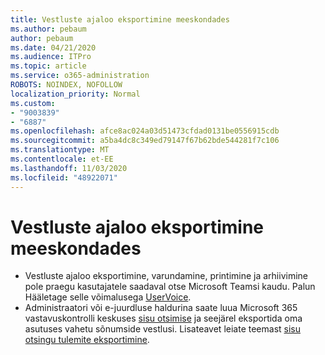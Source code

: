 ```yaml
---
title: Vestluste ajaloo eksportimine meeskondades
ms.author: pebaum
author: pebaum
ms.date: 04/21/2020
ms.audience: ITPro
ms.topic: article
ms.service: o365-administration
ROBOTS: NOINDEX, NOFOLLOW
localization_priority: Normal
ms.custom:
- "9003839"
- "6887"
ms.openlocfilehash: afce8ac024a03d51473cfdad0131be0556915cdb
ms.sourcegitcommit: a5ba4dc8c349ed79147f67b62bde544281f7c106
ms.translationtype: MT
ms.contentlocale: et-EE
ms.lasthandoff: 11/03/2020
ms.locfileid: "48922071"
---
```

# <a name="export-chat-history-in-teams"></a>Vestluste ajaloo eksportimine meeskondades

- Vestluste ajaloo eksportimine, varundamine, printimine ja arhiivimine pole praegu kasutajatele saadaval otse Microsoft Teamsi kaudu. Palun Hääletage selle võimalusega [UserVoice](https://microsoftteams.uservoice.com/forums/555103-public/suggestions/16982542-backup-export-printing-archive-options?page=2&per_page=20).
- Administraatori või e-juurdluse haldurina saate luua Microsoft 365 vastavuskontrolli keskuses [sisu otsimise](https://docs.microsoft.com/microsoft-365/compliance/content-search?view=o365-worldwide)  ja seejärel eksportida oma asutuses vahetu sõnumside vestlusi. Lisateavet leiate teemast [sisu otsingu tulemite eksportimine](https://docs.microsoft.com/microsoft-365/compliance/export-search-results?view=o365-worldwide).
